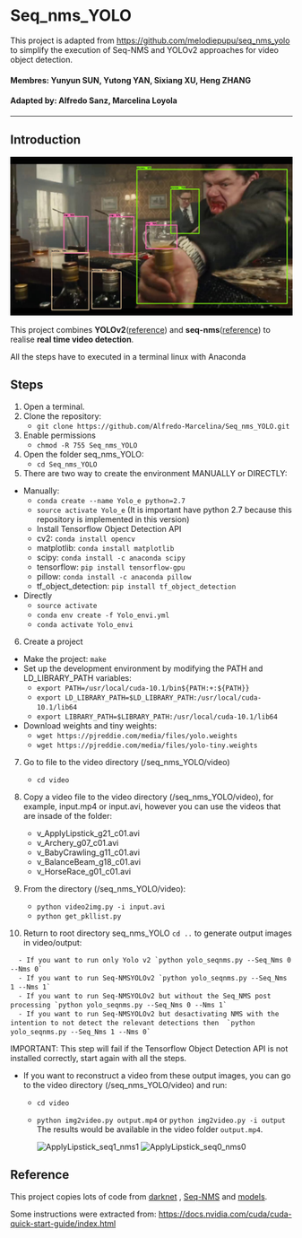 # Seq_nms_YOLO
This project is adapted from https://github.com/melodiepupu/seq_nms_yolo to simplify the execution of Seq-NMS and YOLOv2 approaches for video object detection.
#### Membres: Yunyun SUN, Yutong YAN, Sixiang XU, Heng ZHANG
#### Adapted by: Alfredo Sanz, Marcelina Loyola

---

## Introduction

![](img/index.jpg) 

This project combines **YOLOv2**([reference](https://arxiv.org/abs/1506.02640)) and **seq-nms**([reference](https://arxiv.org/abs/1602.08465)) to realise **real time video detection**.


All the steps have to executed in a terminal linux with Anaconda

## Steps
1. Open a terminal.
2. Clone the repository: 
   - `git clone https://github.com/Alfredo-Marcelina/Seq_nms_YOLO.git`
3. Enable permissions 
   - `chmod -R 755 Seq_nms_YOLO`
4. Open the folder seq_nms_YOLO:
   - `cd Seq_nms_YOLO`
5. There are two way to create the environment MANUALLY or DIRECTLY:
- Manually:
   - `conda create --name Yolo_e python=2.7`
   - `source activate Yolo_e` (It is important have python 2.7 because this repository is implemented in this version)
  - Install Tensorflow Object Detection API 
   - cv2: `conda install opencv`
   - matplotlib: `conda install matplotlib`
   - scipy: `conda install -c anaconda scipy`
   - tensorflow: `pip install tensorflow-gpu`
   - pillow: `conda install -c anaconda pillow`
   - tf_object_detection: `pip install tf_object_detection`
 - Directly
   - `source activate`
   - `conda env create -f Yolo_envi.yml`
   - `conda activate Yolo_envi`
 6. Create a project
   - Make the project: `make`
   - Set up the development environment by modifying the PATH and LD_LIBRARY_PATH variables:
      - `export PATH=/usr/local/cuda-10.1/bin${PATH:+:${PATH}}`
      - `export LD_LIBRARY_PATH=$LD_LIBRARY_PATH:/usr/local/cuda-10.1/lib64`
      - `export LIBRARY_PATH=$LIBRARY_PATH:/usr/local/cuda-10.1/lib64`
   - Download weights and tiny weights:
      - `wget https://pjreddie.com/media/files/yolo.weights`
      - `wget https://pjreddie.com/media/files/yolo-tiny.weights`
  7. Go to file to the video directory (/seq_nms_YOLO/video)
      - `cd video`
  8. Copy a video file to the video directory (/seq_nms_YOLO/video), for example, input.mp4 or input.avi, however you can use the videos that are insade of the folder:
  
     - v_ApplyLipstick_g21_c01.avi
     - v_Archery_g07_c01.avi
     - v_BabyCrawling_g11_c01.avi
     - v_BalanceBeam_g18_c01.avi
     - v_HorseRace_g01_c01.avi
     
   9. From the directory (/seq_nms_YOLO/video):
      - `python video2img.py -i input.avi`
      - `python get_pkllist.py`
      
   10. Return to root directory seq_nms_YOLO `cd ..` to generate output images in video/output: 
    
      - If you want to run only Yolo v2 `python yolo_seqnms.py --Seq_Nms 0 --Nms 0`
      - If you want to run Seq-NMSYOLOv2 `python yolo_seqnms.py --Seq_Nms 1 --Nms 1`
      - If you want to run Seq-NMSYOLOv2 but without the Seq_NMS post processing `python yolo_seqnms.py --Seq_Nms 0 --Nms 1`
      - If you want to run Seq-NMSYOLOv2 but desactivating NMS with the intention to not detect the relevant detections then  `python yolo_seqnms.py --Seq_Nms 1 --Nms 0`

IMPORTANT: This step will fail if the Tensorflow Object Detection API is not installed correctly, start again with all the steps.

- If you want to reconstruct a video from these output images, you can go to the video directory (/seq_nms_YOLO/video) and run:
   - `cd video`
   - `python img2video.py output.mp4` or `python img2video.py -i output`
 The results would be available in the video folder `output.mp4`.


     ![ApplyLipstick_seq1_nms1](https://user-images.githubusercontent.com/118300060/204159412-9a9158d5-90fb-41ae-9657-f331b5849af1.gif)
     ![ApplyLipstick_seq0_nms0](https://user-images.githubusercontent.com/118300060/204159416-ddcd4818-4eff-460d-9450-ad239a140c41.gif)


## Reference

This project copies lots of code from [darknet](https://github.com/pjreddie/darknet) , [Seq-NMS](https://github.com/lrghust/Seq-NMS) and  [models](https://github.com/tensorflow/models).

Some instructions were extracted from: https://docs.nvidia.com/cuda/cuda-quick-start-guide/index.html


